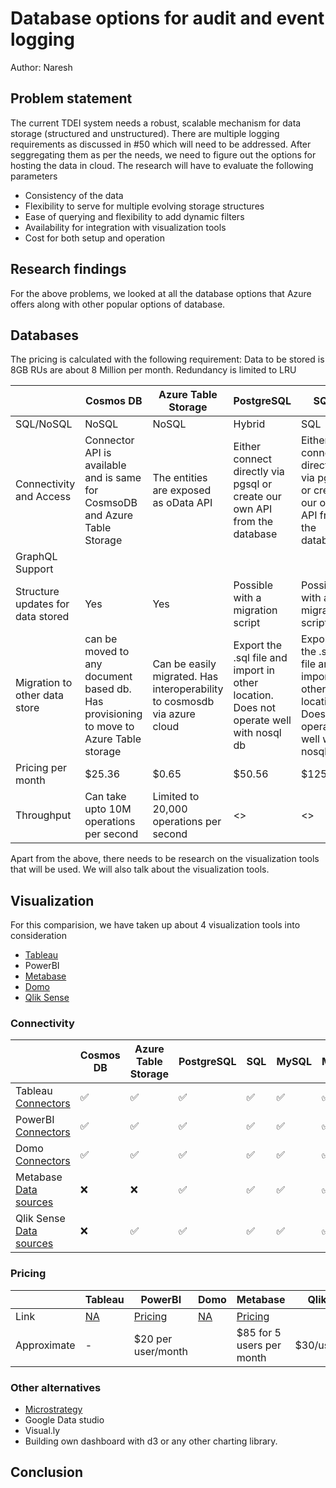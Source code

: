 # Database options for audit and event logging

Author: Naresh

## Problem statement
The current TDEI system needs a robust, scalable mechanism for data storage (structured and unstructured). There are multiple logging requirements as discussed in #50 which will need to be addressed.
After seggregating them as per the needs, we need to figure out the options for hosting the data in cloud. The research will have to evaluate the following parameters

- Consistency of the data
- Flexibility to serve for multiple evolving storage structures
- Ease of querying and flexibility to add dynamic filters
- Availability for integration with visualization tools
- Cost for both setup and operation

## Research findings

For the above problems, we looked at all the database options that Azure offers along with other popular options of database.

## Databases 

The pricing is calculated with the following requirement:
Data to be stored is 8GB
RUs are about 8 Million per month.
Redundancy is limited to LRU

| | Cosmos DB | Azure Table Storage | PostgreSQL | SQL | MySQL | MongoDB |
|-|-|-|-|-|-|-|
| SQL/NoSQL | NoSQL | NoSQL | Hybrid | SQL | SQL | NoSQL |
| Connectivity and Access | Connector API is available and is same for CosmsoDB and Azure Table Storage | The entities are exposed as oData API | Either connect directly via pgsql or create our own API from the database | Either connect directly via pgsql or create our own API from the database| Either connect directly via pgsql or create our own API from the database| MongoDB Query API is available |
| GraphQL Support | | | | | |
| Structure updates for data stored | Yes | Yes | Possible with a migration script | Possible with a migration script | Possible with a migration script |
| Migration to other data store | can be moved to any document based db. Has provisioning to move to Azure Table storage | Can be easily migrated. Has interoperability to cosmosdb via azure cloud | Export the .sql file and import in other location. Does not operate well with nosql db | Export the .sql file and import in other location. Does not operate well with nosql db| Export the .sql file and import in other location. Does not operate well with nosql db| Can be exported as a .json file and re-imported|
| Pricing per month | $25.36 | $0.65 | $50.56 | $125.22 | $124.83 | (about) $20 (serverless) |
| Throughput | Can take upto 10M operations per second | Limited to 20,000 operations per second | <> | <> | <> | 100k operations per second|

Apart from the above, there needs to be research on the visualization tools that will be used. We will also talk about the visualization tools.

## Visualization

For this comparision, we have taken up about 4 visualization tools into consideration
- [Tableau](https://www.tableau.com/)
- PowerBI
- [Metabase](https://www.metabase.com/)
- [Domo](https://www.domo.com)
- [Qlik Sense](https://www.qlik.com/us/products/qlik-sense)


### Connectivity

| | Cosmos DB | Azure Table Storage | PostgreSQL | SQL | MySQL | MongoDB |
|-|-|-|-|-|-|-|
| Tableau [Connectors](https://help.tableau.com/current/pro/desktop/en-us/exampleconnections_overview.htm) | :white_check_mark: | :white_check_mark: | :white_check_mark: | :white_check_mark: | :white_check_mark: | :white_check_mark:|
| PowerBI [Connectors](https://learn.microsoft.com/en-us/power-query/connectors/) | :white_check_mark: | :white_check_mark: | :white_check_mark: | :white_check_mark: | :white_check_mark: |  :white_check_mark:|
| Domo [Connectors](https://www.domo.com/appstore/apps?q=azure)| :white_check_mark: | :white_check_mark: | :white_check_mark: | :white_check_mark: | :white_check_mark: | :white_check_mark: |
| Metabase [Data sources](https://www.metabase.com/data_sources/)| :x:  | :x: | :white_check_mark: | :white_check_mark: | :white_check_mark: | :white_check_mark: |
| Qlik Sense [Data sources](https://www.qlik.com/us/products/qlik-sense/data-sources) | :x: | :white_check_mark: | :white_check_mark: | :white_check_mark: | :white_check_mark:|:white_check_mark:|

### Pricing

| | Tableau | PowerBI | Domo | Metabase | Qlik Sense |
|-|-|-|-|-|-|
| Link | [NA]() | [Pricing](https://powerbi.microsoft.com/en-us/pricing/) | [NA](https://www.domo.com/pricing) | [Pricing](https://www.metabase.com/pricing) | |
| Approximate | - | $20 per user/month | | $85 for 5 users per month | $30/user/month |

### Other alternatives
- [Microstrategy](https://www.microstrategy.com/en)
- Google Data studio
- Visual.ly
- Building own dashboard with d3 or any other charting library.



## Conclusion